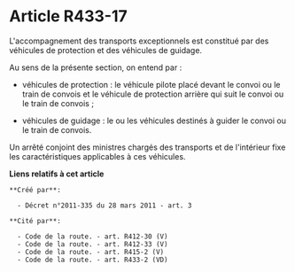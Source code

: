 # Article R433-17

L'accompagnement des transports exceptionnels est constitué par des véhicules de protection et des véhicules de guidage. 

Au sens de la présente section, on entend par : 

- véhicules de protection : le véhicule pilote placé devant le convoi ou le train de convois et le véhicule de protection
arrière qui suit le convoi ou le train de convois ; 

- véhicules de guidage : le ou les véhicules destinés à guider le convoi ou le train de convois. 

Un arrêté conjoint des ministres chargés des transports et de l'intérieur fixe les caractéristiques applicables à ces
véhicules.

**Liens relatifs à cet article**

	**Créé par**:

	  - Décret n°2011-335 du 28 mars 2011 - art. 3

	**Cité par**:

	  - Code de la route. - art. R412-30 (V)
	  - Code de la route. - art. R412-33 (V)
	  - Code de la route. - art. R415-2 (V)
	  - Code de la route. - art. R433-2 (VD)
